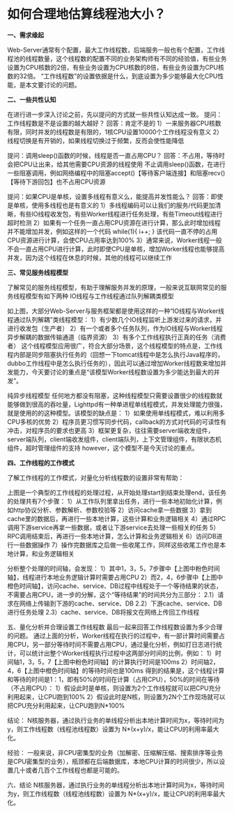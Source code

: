 # 如何合理地估算线程池大小？

**一、需求缘起**

Web-Server通常有个配置，最大工作线程数，后端服务一般也有个配置，工作线程池的线程数量，这个线程数的配置不同的业务架构师有不同的经验值，有些业务设置为CPU核数的2倍，有些业务设置为CPU核数的8倍，有些业务设置为CPU核数的32倍。
“工作线程数”的设置依据是什么，到底设置为多少能够最大化CPU性能，是本文要讨论的问题。
 
**二、一些共性认知**

在进行进一步深入讨论之前，先以提问的方式就一些共性认知达成一致。
提问：工作线程数是不是设置的越大越好？
回答：肯定不是的
1）一来服务器CPU核数有限，同时并发的线程数是有限的，1核CPU设置10000个工作线程没有意义
2）线程切换是有开销的，如果线程切换过于频繁，反而会使性能降低
 
提问：调用sleep()函数的时候，线程是否一直占用CPU？
回答：不占用，等待时会把CPU让出来，给其他需要CPU资源的线程使用
不止调用sleep()函数，在进行一些阻塞调用，例如网络编程中的阻塞accept()【等待客户端连接】和阻塞recv()【等待下游回包】也不占用CPU资源
 
提问：如果CPU是单核，设置多线程有意义么，能提高并发性能么？
回答：即使是单核，使用多线程也是有意义的
1）多线程编码可以让我们的服务/代码更加清晰，有些IO线程收发包，有些Worker线程进行任务处理，有些Timeout线程进行超时检测
2）如果有一个任务一直占用CPU资源在进行计算，那么此时增加线程并不能增加并发，例如这样的一个代码
 while(1){ i++; }
该代码一直不停的占用CPU资源进行计算，会使CPU占用率达到100%
3）通常来说，Worker线程一般不会一直占用CPU进行计算，此时即使CPU是单核，增加Worker线程也能够提高并发，因为这个线程在休息的时候，其他的线程可以继续工作
 
**三、常见服务线程模型**

了解常见的服务线程模型，有助于理解服务并发的原理，一般来说互联网常见的服务线程模型有如下两种
IO线程与工作线程通过队列解耦类模型

如上图，大部分Web-Server与服务框架都是使用这样的一种“IO线程与Worker线程通过队列解耦”类线程模型：
1）有少数几个IO线程监听上游发过来的请求，并进行收发包（生产者）
2）有一个或者多个任务队列，作为IO线程与Worker线程异步解耦的数据传输通道（临界资源）
3）有多个工作线程执行正真的任务（消费者）
这个线程模型应用很广，符合大部分场景，这个线程模型的特点是，工作线程内部是同步阻塞执行任务的（回想一下tomcat线程中是怎么执行Java程序的，dubbo工作线程中是怎么执行任务的），因此可以通过增加Worker线程数来增加并发能力，今天要讨论的重点是“该模型Worker线程数设置为多少能达到最大的并发”。
 
纯异步线程模型
任何地方都没有阻塞，这种线程模型只需要设置很少的线程数就能够做到很高的吞吐量，Lighttpd有一种单进程单线程模式，并发处理能力很强，就是使用的的这种模型。该模型的缺点是：
1）如果使用单线程模式，难以利用多CPU多核的优势
2）程序员更习惯写同步代码，callback的方式对代码的可读性有冲击，对程序员的要求也更高
3）框架更复杂，往往需要server端收发组件，server端队列，client端收发组件，client端队列，上下文管理组件，有限状态机组件，超时管理组件的支持
however，这个模型不是今天讨论的重点。
 
**四、工作线程的工作模式**

了解工作线程的工作模式，对量化分析线程数的设置非常有帮助：

上图是一个典型的工作线程的处理过程，从开始处理start到结束处理end，该任务的处理共有7个步骤：
1）从工作队列里拿出任务，进行一些本地初始化计算，例如http协议分析、参数解析、参数校验等
2）访问cache拿一些数据
3）拿到cache里的数据后，再进行一些本地计算，这些计算和业务逻辑相关
4）通过RPC调用下游service再拿一些数据，或者让下游service去处理一些相关的任务
5）RPC调用结束后，再进行一些本地计算，怎么计算和业务逻辑相关
6）访问DB进行一些数据操作
7）操作完数据库之后做一些收尾工作，同样这些收尾工作也是本地计算，和业务逻辑相关
 
分析整个处理的时间轴，会发现：
1）其中1，3，5，7步骤中【上图中粉色时间轴】，线程进行本地业务逻辑计算时需要占用CPU
2）而2，4，6步骤中【上图中橙色时间轴】，访问cache、service、DB过程中线程处于一个等待结果的状态，不需要占用CPU，进一步的分解，这个“等待结果”的时间共分为三部分：
2.1）请求在网络上传输到下游的cache、service、DB
2.2）下游cache、service、DB进行任务处理
2.3）cache、service、DB将报文在网络上传回工作线程
 
五、量化分析并合理设置工作线程数
最后一起来回答工作线程数设置为多少合理的问题。
通过上面的分析，Worker线程在执行的过程中，有一部计算时间需要占用CPU，另一部分等待时间不需要占用CPU，通过量化分析，例如打日志进行统计，可以统计出整个Worker线程执行过程中这两部分时间的比例，例如：
1）时间轴1，3，5，7【上图中粉色时间轴】的计算执行时间是100ms
2）时间轴2，4，6【上图中橙色时间轴】的等待时间也是100ms
得到的结果是，这个线程计算和等待的时间是1：1，即有50%的时间在计算（占用CPU），50%的时间在等待（不占用CPU）：
1）假设此时是单核，则设置为2个工作线程就可以把CPU充分利用起来，让CPU跑到100%
2）假设此时是N核，则设置为2N个工作现场就可以把CPU充分利用起来，让CPU跑到N*100%
 
结论：
N核服务器，通过执行业务的单线程分析出本地计算时间为x，等待时间为y，则工作线程数（线程池线程数）设置为 N*(x+y)/x，能让CPU的利用率最大化。
 
经验：
一般来说，非CPU密集型的业务（加解密、压缩解压缩、搜索排序等业务是CPU密集型的业务），瓶颈都在后端数据库，本地CPU计算的时间很少，所以设置几十或者几百个工作线程也都是可能的。
 
六、结论
N核服务器，通过执行业务的单线程分析出本地计算时间为x，等待时间为y，则工作线程数（线程池线程数）设置为 N*(x+y)/x，能让CPU的利用率最大化。
